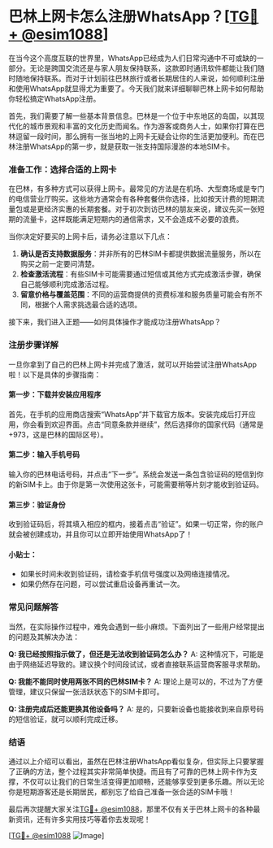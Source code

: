# 巴林上网卡怎么注册WhatsApp？[[TG💪+ @esim1088](https://t.me/s/esim1088)]

在当今这个高度互联的世界里，WhatsApp已经成为人们日常沟通中不可或缺的一部分。无论是跨国交流还是与家人朋友保持联系，这款即时通讯软件都能让我们随时随地保持联系。而对于计划前往巴林旅行或者长期居住的人来说，如何顺利注册和使用WhatsApp就显得尤为重要了。今天我们就来详细聊聊巴林上网卡如何帮助你轻松搞定WhatsApp注册。

首先，我们需要了解一些基本背景信息。巴林是一个位于中东地区的岛国，以其现代化的城市景观和丰富的文化历史而闻名。作为游客或商务人士，如果你打算在巴林逗留一段时间，那么拥有一张当地的上网卡无疑会让你的生活更加便利。而在巴林注册WhatsApp的第一步，就是获取一张支持国际漫游的本地SIM卡。

### 准备工作：选择合适的上网卡

在巴林，有多种方式可以获得上网卡。最常见的方法是在机场、大型商场或是专门的电信营业厅购买。这些地方通常会有各种套餐供你选择，比如按天计费的短期流量包或是更经济实惠的长期套餐。对于初次到访巴林的朋友来说，建议先买一张短期的流量卡，这样既能满足短期内的通信需求，又不会造成不必要的浪费。

当你决定好要买的上网卡后，请务必注意以下几点：

1. **确认是否支持数据服务**：并非所有的巴林SIM卡都提供数据流量服务，所以在购买之前一定要问清楚。
2. **检查激活流程**：有些SIM卡可能需要通过短信或其他方式完成激活步骤，确保自己能够顺利完成激活过程。
3. **留意价格与覆盖范围**：不同的运营商提供的资费标准和服务质量可能会有所不同，根据个人需求挑选最合适的选项。

接下来，我们进入正题——如何具体操作才能成功注册WhatsApp？

### 注册步骤详解

一旦你拿到了自己的巴林上网卡并完成了激活，就可以开始尝试注册WhatsApp啦！以下是具体的步骤指南：

#### 第一步：下载并安装应用程序
首先，在手机的应用商店搜索“WhatsApp”并下载官方版本。安装完成后打开应用，你会看到欢迎界面。点击“同意条款并继续”，然后选择你的国家代码（通常是+973，这是巴林的国际区号）。

#### 第二步：输入手机号码
输入你的巴林电话号码，并点击“下一步”。系统会发送一条包含验证码的短信到你的新SIM卡上。由于你是第一次使用这张卡，可能需要稍等片刻才能收到验证码。

#### 第三步：验证身份
收到验证码后，将其填入相应的框内，接着点击“验证”。如果一切正常，你的账户就会被创建成功，并且你可以立即开始使用WhatsApp了！

#### 小贴士：
- 如果长时间未收到验证码，请检查手机信号强度以及网络连接情况。
- 如果仍然存在问题，可以尝试重启设备再重试一次。

### 常见问题解答

当然，在实际操作过程中，难免会遇到一些小麻烦。下面列出了一些用户经常提出的问题及其解决办法：

**Q: 我已经按照指示做了，但还是无法收到验证码怎么办？**
A: 这种情况下，可能是由于网络延迟导致的。建议换个时间段试试，或者直接联系运营商客服寻求帮助。

**Q: 我能不能同时使用两张不同的巴林SIM卡？**
A: 理论上是可以的，不过为了方便管理，建议只保留一张活跃状态下的SIM卡即可。

**Q: 注册完成后还能更换其他设备吗？**
A: 是的，只要新设备也能接收到来自原号码的短信验证，就可以顺利完成迁移。

### 结语

通过以上介绍可以看出，虽然在巴林注册WhatsApp看似复杂，但实际上只要掌握了正确的方法，整个过程其实非常简单快捷。而且有了可靠的巴林上网卡作为支撑，不仅可以让我们的日常生活变得更加顺畅，还能够享受到更多乐趣。所以无论你是短期游客还是长期居民，都别忘了给自己准备一张合适的SIM卡哦！

最后再次提醒大家关注[TG💪+ @esim1088](https://t.me/s/esim1088)，那里不仅有关于巴林上网卡的各种最新资讯，还有许多实用技巧等着你去发现呢！

[[TG💪+ @esim1088](https://t.me/s/esim1088) ![Image](https://i.postimg.cc/4NQfJmqS/Snipaste-2025-05-13-00-14-12.png)]